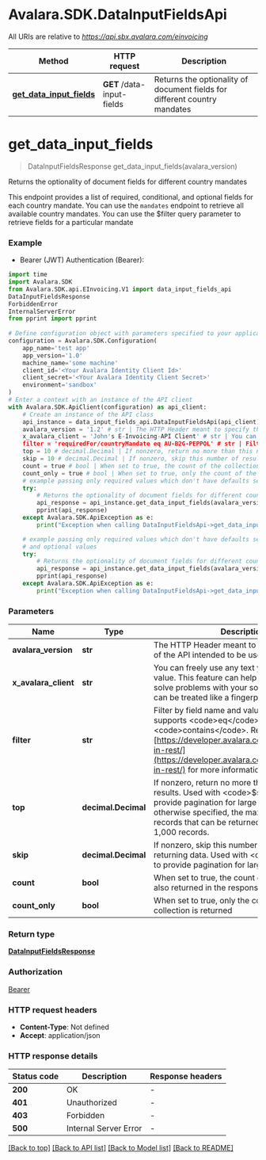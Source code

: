 # Avalara.SDK.DataInputFieldsApi

All URIs are relative to *https://api.sbx.avalara.com/einvoicing*

Method | HTTP request | Description
------------- | ------------- | -------------
[**get_data_input_fields**](DataInputFieldsApi.md#get_data_input_fields) | **GET** /data-input-fields | Returns the optionality of document fields for different country mandates


# **get_data_input_fields**
> DataInputFieldsResponse get_data_input_fields(avalara_version)

Returns the optionality of document fields for different country mandates

This endpoint provides a list of required, conditional, and optional fields for each country mandate. You can use the <code>mandates</code> endpoint to retrieve all available country mandates. You can use the $filter query parameter to retrieve fields for a particular mandate

### Example

* Bearer (JWT) Authentication (Bearer):

```python
import time
import Avalara.SDK
from Avalara.SDK.api.EInvoicing.V1 import data_input_fields_api
DataInputFieldsResponse
ForbiddenError
InternalServerError
from pprint import pprint
    
# Define configuration object with parameters specified to your application.
configuration = Avalara.SDK.Configuration(
    app_name='test app'
    app_version='1.0'
    machine_name='some machine'
    client_id='<Your Avalara Identity Client Id>'
    client_secret='<Your Avalara Identity Client Secret>'
    environment='sandbox'
)
# Enter a context with an instance of the API client
with Avalara.SDK.ApiClient(configuration) as api_client:
    # Create an instance of the API class
    api_instance = data_input_fields_api.DataInputFieldsApi(api_client)
    avalara_version = '1.2' # str | The HTTP Header meant to specify the version of the API intended to be used
    x_avalara_client = 'John's E-Invoicing-API Client' # str | You can freely use any text you wish for this value. This feature can help you diagnose and solve problems with your software. The header can be treated like a fingerprint. (optional)
    filter = 'requiredFor/countryMandate eq AU-B2G-PEPPOL' # str | Filter by field name and value. This filter only supports <code>eq</code> and <code>contains</code>. Refer to [https://developer.avalara.com/avatax/filtering-in-rest/](https://developer.avalara.com/avatax/filtering-in-rest/) for more information on filtering. (optional)
    top = 10 # decimal.Decimal | If nonzero, return no more than this number of results. Used with <code>$skip</code> to provide pagination for large datasets. Unless otherwise specified, the maximum number of records that can be returned from an API call is 1,000 records. (optional)
    skip = 10 # decimal.Decimal | If nonzero, skip this number of results before returning data. Used with <code>$top</code> to provide pagination for large datasets. (optional)
    count = true # bool | When set to true, the count of the collection is also returned in the response body (optional)
    count_only = true # bool | When set to true, only the count of the collection is returned (optional)
    # example passing only required values which don't have defaults set
    try:
        # Returns the optionality of document fields for different country mandates
        api_response = api_instance.get_data_input_fields(avalara_version)
        pprint(api_response)
    except Avalara.SDK.ApiException as e:
        print("Exception when calling DataInputFieldsApi->get_data_input_fields: %s\n" % e)

    # example passing only required values which don't have defaults set
    # and optional values
    try:
        # Returns the optionality of document fields for different country mandates
        api_response = api_instance.get_data_input_fields(avalara_version, x_avalara_client=x_avalara_client, filter=filter, top=top, skip=skip, count=count, count_only=count_only)
        pprint(api_response)
    except Avalara.SDK.ApiException as e:
        print("Exception when calling DataInputFieldsApi->get_data_input_fields: %s\n" % e)
```

### Parameters

Name | Type | Description  | Notes
------------- | ------------- | ------------- | -------------
 **avalara_version** | **str**| The HTTP Header meant to specify the version of the API intended to be used |
 **x_avalara_client** | **str**| You can freely use any text you wish for this value. This feature can help you diagnose and solve problems with your software. The header can be treated like a fingerprint. | [optional]
 **filter** | **str**| Filter by field name and value. This filter only supports &lt;code&gt;eq&lt;/code&gt; and &lt;code&gt;contains&lt;/code&gt;. Refer to [https://developer.avalara.com/avatax/filtering-in-rest/](https://developer.avalara.com/avatax/filtering-in-rest/) for more information on filtering. | [optional]
 **top** | **decimal.Decimal**| If nonzero, return no more than this number of results. Used with &lt;code&gt;$skip&lt;/code&gt; to provide pagination for large datasets. Unless otherwise specified, the maximum number of records that can be returned from an API call is 1,000 records. | [optional]
 **skip** | **decimal.Decimal**| If nonzero, skip this number of results before returning data. Used with &lt;code&gt;$top&lt;/code&gt; to provide pagination for large datasets. | [optional]
 **count** | **bool**| When set to true, the count of the collection is also returned in the response body | [optional]
 **count_only** | **bool**| When set to true, only the count of the collection is returned | [optional]

### Return type

[**DataInputFieldsResponse**](DataInputFieldsResponse.md)

### Authorization

[Bearer](../README.md#Bearer)

### HTTP request headers

 - **Content-Type**: Not defined
 - **Accept**: application/json


### HTTP response details

| Status code | Description | Response headers |
|-------------|-------------|------------------|
**200** | OK |  -  |
**401** | Unauthorized |  -  |
**403** | Forbidden |  -  |
**500** | Internal Server Error |  -  |

[[Back to top]](#) [[Back to API list]](../../../README.md#documentation-for-api-endpoints) [[Back to Model list]](../../../README.md#documentation-for-models) [[Back to README]](../../../README.md)

